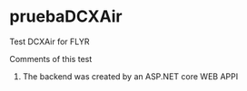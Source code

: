 # pruebaDCXAir
Test DCXAir for FLYR

Comments of this test
1. The backend was created by an ASP.NET core WEB APPI
